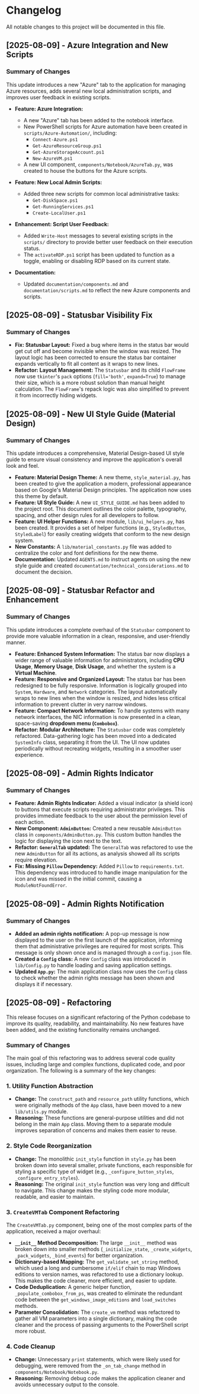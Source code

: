 # Changelog

All notable changes to this project will be documented in this file.

## [2025-08-09] - Azure Integration and New Scripts

### Summary of Changes

This update introduces a new "Azure" tab to the application for managing Azure resources, adds several new local administration scripts, and improves user feedback in existing scripts.

- **Feature: Azure Integration:**
  - A new "Azure" tab has been added to the notebook interface.
  - New PowerShell scripts for Azure automation have been created in `scripts/Azure-Automation/`, including:
    - `Connect-Azure.ps1`
    - `Get-AzureResourceGroup.ps1`
    - `Get-AzureStorageAccount.ps1`
    - `New-AzureVM.ps1`
  - A new UI component, `components/Notebook/AzureTab.py`, was created to house the buttons for the Azure scripts.

- **Feature: New Local Admin Scripts:**
  - Added three new scripts for common local administrative tasks:
    - `Get-DiskSpace.ps1`
    - `Get-RunningServices.ps1`
    - `Create-LocalUser.ps1`

- **Enhancement: Script User Feedback:**
  - Added `Write-Host` messages to several existing scripts in the `scripts/` directory to provide better user feedback on their execution status.
  - The `activateRDP.ps1` script has been updated to function as a toggle, enabling or disabling RDP based on its current state.

- **Documentation:**
  - Updated `documentation/components.md` and `documentation/scripts.md` to reflect the new Azure components and scripts.

## [2025-08-09] - Statusbar Visibility Fix

### Summary of Changes

- **Fix: Statusbar Layout:** Fixed a bug where items in the status bar would get cut off and become invisible when the window was resized. The layout logic has been corrected to ensure the status bar container expands vertically to fit all content as it wraps to new lines.
- **Refactor: Layout Management:** The `Statusbar` and its child `FlowFrame` now use `tkinter`'s `pack` options (`fill='both'`, `expand=True`) to manage their size, which is a more robust solution than manual height calculation. The `FlowFrame`'s repack logic was also simplified to prevent it from incorrectly hiding widgets.

## [2025-08-09] - New UI Style Guide (Material Design)

### Summary of Changes

This update introduces a comprehensive, Material Design-based UI style guide to ensure visual consistency and improve the application's overall look and feel.

- **Feature: Material Design Theme:** A new theme, `style_material.py`, has been created to give the application a modern, professional appearance based on Google's Material Design principles. The application now uses this theme by default.
- **Feature: UI Style Guide:** A new `UI_STYLE_GUIDE.md` has been added to the project root. This document outlines the color palette, typography, spacing, and other design rules for all developers to follow.
- **Feature: UI Helper Functions:** A new module, `lib/ui_helpers.py`, has been created. It provides a set of helper functions (e.g., `StyledButton`, `StyledLabel`) for easily creating widgets that conform to the new design system.
- **New Constants:** A `lib/material_constants.py` file was added to centralize the color and font definitions for the new theme.
- **Documentation:** Updated `AGENTS.md` to instruct agents on using the new style guide and created `documentation/technical_considerations.md` to document the decision.

## [2025-08-09] - Statusbar Refactor and Enhancement

### Summary of Changes

This update introduces a complete overhaul of the `Statusbar` component to provide more valuable information in a clean, responsive, and user-friendly manner.

- **Feature: Enhanced System Information:** The status bar now displays a wider range of valuable information for administrators, including **CPU Usage**, **Memory Usage**, **Disk Usage**, and whether the system is a **Virtual Machine**.
- **Feature: Responsive and Organized Layout:** The status bar has been redesigned to be fully responsive. Information is logically grouped into `System`, `Hardware`, and `Network` categories. The layout automatically wraps to new lines when the window is resized, and hides less critical information to prevent clutter in very narrow windows.
- **Feature: Compact Network Information:** To handle systems with many network interfaces, the NIC information is now presented in a clean, space-saving **dropdown menu (`Combobox`)**.
- **Refactor: Modular Architecture:** The `Statusbar` code was completely refactored. Data-gathering logic has been moved into a dedicated `SystemInfo` class, separating it from the UI. The UI now updates periodically without recreating widgets, resulting in a smoother user experience.

## [2025-08-09] - Admin Rights Indicator

### Summary of Changes

- **Feature: Admin Rights Indicator:** Added a visual indicator (a shield icon) to buttons that execute scripts requiring administrator privileges. This provides immediate feedback to the user about the permission level of each action.
- **New Component: `AdminButton`:** Created a new reusable `AdminButton` class in `components/AdminButton.py`. This custom button handles the logic for displaying the icon next to the text.
- **Refactor: `GeneralTab` updated:** The `GeneralTab` was refactored to use the new `AdminButton` for all its actions, as analysis showed all its scripts require elevation.
- **Fix: Missing `Pillow` Dependency:** Added `Pillow` to `requirements.txt`. This dependency was introduced to handle image manipulation for the icon and was missed in the initial commit, causing a `ModuleNotFoundError`.

## [2025-08-09] - Admin Rights Notification

### Summary of Changes

- **Added an admin rights notification:** A pop-up message is now displayed to the user on the first launch of the application, informing them that administrative privileges are required for most scripts. This message is only shown once and is managed through a `config.json` file.
- **Created a `Config` class:** A new `Config` class was introduced in `lib/Config.py` to handle loading and saving application settings.
- **Updated `App.py`:** The main application class now uses the `Config` class to check whether the admin rights message has been shown and displays it if necessary.

## [2025-08-09] - Refactoring

This release focuses on a significant refactoring of the Python codebase to improve its quality, readability, and maintainability. No new features have been added, and the existing functionality remains unchanged.

### Summary of Changes

The main goal of this refactoring was to address several code quality issues, including large and complex functions, duplicated code, and poor organization. The following is a summary of the key changes:

### 1. **Utility Function Abstraction**

- **Change:** The `construct_path` and `resource_path` utility functions, which were originally methods of the `App` class, have been moved to a new `lib/utils.py` module.
- **Reasoning:** These functions are general-purpose utilities and did not belong in the main `App` class. Moving them to a separate module improves separation of concerns and makes them easier to reuse.

### 2. **Style Code Reorganization**

- **Change:** The monolithic `init_style` function in `style.py` has been broken down into several smaller, private functions, each responsible for styling a specific type of widget (e.g., `_configure_button_styles`, `_configure_entry_styles`).
- **Reasoning:** The original `init_style` function was very long and difficult to navigate. This change makes the styling code more modular, readable, and easier to maintain.

### 3. **`CreateVMTab` Component Refactoring**

The `CreateVMTab.py` component, being one of the most complex parts of the application, received a major overhaul:

- **`__init__` Method Decomposition:** The large `__init__` method was broken down into smaller methods (`_initialize_state`, `_create_widgets`, `_pack_widgets`, `_bind_events`) for better organization.
- **Dictionary-based Mapping:** The `get_validate_set_string` method, which used a long and cumbersome `if/elif` chain to map Windows editions to version names, was refactored to use a dictionary lookup. This makes the code cleaner, more efficient, and easier to update.
- **Code Deduplication:** A generic helper function, `_populate_combobox_from_ps`, was created to eliminate the redundant code between the `get_windows_image_editions` and `load_switches` methods.
- **Parameter Consolidation:** The `create_vm` method was refactored to gather all VM parameters into a single dictionary, making the code cleaner and the process of passing arguments to the PowerShell script more robust.

### 4. **Code Cleanup**

- **Change:** Unnecessary `print` statements, which were likely used for debugging, were removed from the `_on_tab_change` method in `components/Notebook/Notebook.py`.
- **Reasoning:** Removing debug code makes the application cleaner and avoids unnecessary output to the console.
